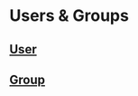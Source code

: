 # Users & Groups

## [User](https://en.wikipedia.org/wiki/User_(computing))

## [Group](https://en.wikipedia.org/wiki/Group_(computing))
